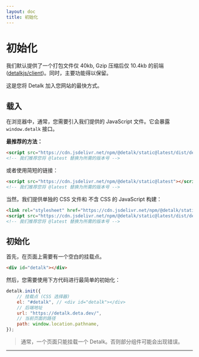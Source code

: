 ```yaml
---
layout: doc
title: 初始化
---
```


# 初始化

我们默认提供了一个打包文件仅 40kb, Gzip 压缩后仅 10.4kb 的前端 ([detalkjs/client](https://github.com/detalkjs/client))。同时，主要功能得以保留。

这是您将 Detalk 加入您网站的最快方式。

## 载入

在浏览器中，通常，您需要引入我们提供的 JavaScript 文件。它会暴露 `window.detalk` 接口。

**最推荐的方法：**

```html
<script src="https://cdn.jsdelivr.net/npm/@detalk/static@latest/dist/detalk.js"></script>
<!-- 我们推荐您将 @latest 替换为所需的版本号 -->
```

或者使用简短的链接：

```html
<script src="https://cdn.jsdelivr.net/npm/@detalk/static@latest"></script>
<!-- 我们推荐您将 @latest 替换为所需的版本号 -->
```

当然，我们提供单独的 CSS 文件和 不含 CSS 的 JavaScript 构建：


```html
<link rel="stylesheet" href="https://cdn.jsdelivr.net/npm/@detalk/static@latest/dist/detalk.css">
<script src="https://cdn.jsdelivr.net/npm/@detalk/static@latest/dist/detalk-nocss.js"></script>
<!-- 我们推荐您将 @latest 替换为所需的版本号 -->
```

## 初始化

首先，在页面上需要有一个空白的挂载点。

```html
<div id="detalk"></div>
```

然后，您需要使用下方代码进行最简单的初始化：

```js
detalk.init({
    // 挂载点 (CSS 选择器)
    el: "#detalk", // <div id="detalk"></div>
    // 后端地址
    url: "https://detalk.deta.dev/",
    // 当前页面的路径
    path: window.location.pathname,
});
```

> 通常，一个页面只能挂载一个 Detalk。否则部分组件可能会出现错误。

---

<Comment/>
